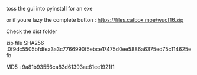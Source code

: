 toss the gui into pyinstall for an exe

or if youre lazy the complete button :   https://files.catbox.moe/wucf16.zip 

Check the dist folder

zip file SHA256 :0f9dc5505bfdfea3a3c7766990f5ebce17475d0ee5886a6375ed75c114625efb

MD5 : 9a81b93556ca83d61393ae61ee1921f1
